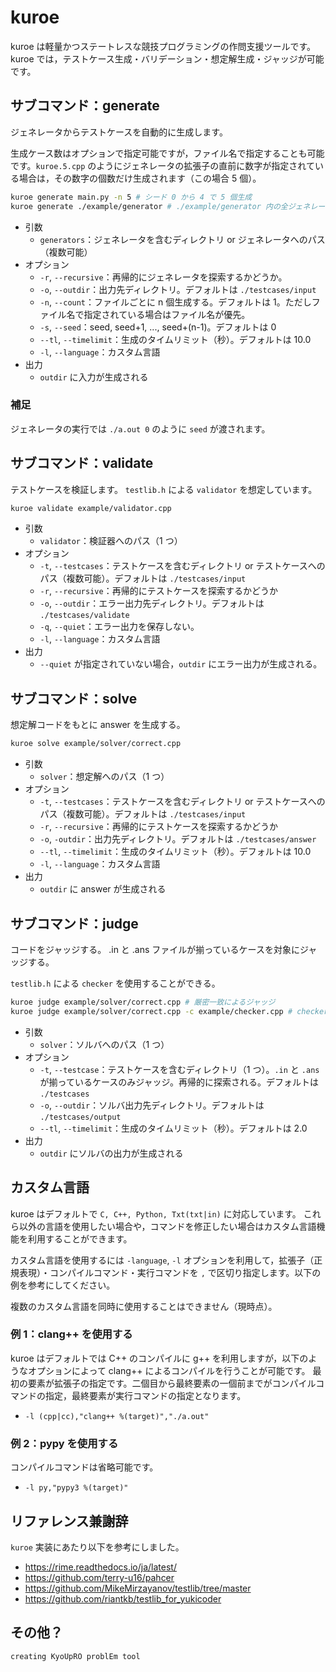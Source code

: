 # kuroe

kuroe は軽量かつステートレスな競技プログラミングの作問支援ツールです。
kuroe では，テストケース生成・バリデーション・想定解生成・ジャッジが可能です。

## サブコマンド：generate

ジェネレータからテストケースを自動的に生成します。

生成ケース数はオプションで指定可能ですが，ファイル名で指定することも可能です。`kuroe.5.cpp` のようにジェネレータの拡張子の直前に数字が指定されている場合は，その数字の個数だけ生成されます（この場合 5 個）。

```bash
kuroe generate main.py -n 5 # シード 0 から 4 で 5 個生成
kuroe generate ./example/generator # ./example/generator 内の全ジェネレータで生成
```

- 引数
  - `generators`：ジェネレータを含むディレクトリ or ジェネレータへのパス（複数可能）
- オプション
  - `-r`, `--recursive`：再帰的にジェネレータを探索するかどうか。
  - `-o`, `--outdir`：出力先ディレクトリ。デフォルトは `./testcases/input`
  - `-n`, `--count`：ファイルごとに n 個生成する。デフォルトは 1。ただしファイル名で指定されている場合はファイル名が優先。
  - `-s`, `--seed`：seed, seed+1, ..., seed+(n-1)。デフォルトは 0
  - `--tl`, `--timelimit`：生成のタイムリミット（秒）。デフォルトは 10.0
  - `-l`, `--language`：カスタム言語
- 出力
  - `outdir` に入力が生成される

### 補足

ジェネレータの実行では `./a.out 0` のように `seed` が渡されます。

## サブコマンド：validate

テストケースを検証します。
`testlib.h` による `validator` を想定しています。

```bash
kuroe validate example/validator.cpp
```

- 引数
  - `validator`：検証器へのパス（1 つ）
- オプション
  - `-t`, `--testcases`：テストケースを含むディレクトリ or テストケースへのパス（複数可能）。デフォルトは `./testcases/input`
  - `-r`, `--recursive`：再帰的にテストケースを探索するかどうか
  - `-o`, `--outdir`：エラー出力先ディレクトリ。デフォルトは `./testcases/validate`
  - `-q`, `--quiet`：エラー出力を保存しない。
  - `-l`, `--language`：カスタム言語
- 出力
  - `--quiet` が指定されていない場合，`outdir` にエラー出力が生成される。

## サブコマンド：solve

想定解コードをもとに answer を生成する。

```bash
kuroe solve example/solver/correct.cpp
```

- 引数
  - `solver`：想定解へのパス（1 つ）
- オプション
  - `-t`, `--testcases`：テストケースを含むディレクトリ or テストケースへのパス（複数可能）。デフォルトは `./testcases/input`
  - `-r`, `--recursive`：再帰的にテストケースを探索するかどうか
  - `-o`, `-outdir`：出力先ディレクトリ。デフォルトは `./testcases/answer`
  - `--tl`, `--timelimit`：生成のタイムリミット（秒）。デフォルトは 10.0
  - `-l`, `--language`：カスタム言語
- 出力
  - `outdir` に answer が生成される

## サブコマンド：judge

コードをジャッジする。
.in と .ans ファイルが揃っているケースを対象にジャッジする。

`testlib.h` による `checker` を使用することができる。

```bash
kuroe judge example/solver/correct.cpp # 厳密一致によるジャッジ
kuroe judge example/solver/correct.cpp -c example/checker.cpp # checker によるジャッジ
```

- 引数
  - `solver`：ソルバへのパス（1 つ）
- オプション
  - `-t`, `--testcase`：テストケースを含むディレクトリ（1 つ）。`.in` と `.ans` が揃っているケースのみジャッジ。再帰的に探索される。デフォルトは `./testcases`
  - `-o`, `--outdir`：ソルバ出力先ディレクトリ。デフォルトは `./testcases/output`
  - `--tl`, `--timelimit`：生成のタイムリミット（秒）。デフォルトは 2.0
- 出力
  - `outdir` にソルバの出力が生成される

## カスタム言語

kuroe はデフォルトで `C, C++, Python, Txt(txt|in)` に対応しています。
これら以外の言語を使用したい場合や，コマンドを修正したい場合はカスタム言語機能を利用することができます。

カスタム言語を使用するには `-language`, `-l` オプションを利用して，拡張子（正規表現）・コンパイルコマンド・実行コマンドを `,` で区切り指定します。以下の例を参考にしてください。

複数のカスタム言語を同時に使用することはできません（現時点）。

### 例 1：clang++ を使用する

kuroe はデフォルトでは C++ のコンパイルに g++ を利用しますが，以下のようなオプションによって clang++ によるコンパイルを行うことが可能です。
最初の要素が拡張子の指定です。二個目から最終要素の一個前までがコンパイルコマンドの指定，最終要素が実行コマンドの指定となります。

- `-l (cpp|cc),"clang++ %(target)","./a.out"`

### 例 2：pypy を使用する

コンパイルコマンドは省略可能です。

- `-l py,"pypy3 %(target)"`

## リファレンス兼謝辞

`kuroe` 実装にあたり以下を参考にしました。

- <https://rime.readthedocs.io/ja/latest/>
- <https://github.com/terry-u16/pahcer>
- <https://github.com/MikeMirzayanov/testlib/tree/master>
- <https://github.com/riantkb/testlib_for_yukicoder>

## その他？

`creating KyoUpRO problEm tool`
